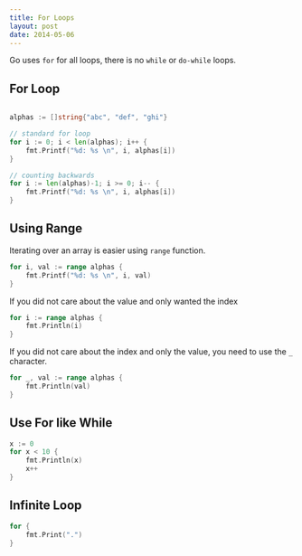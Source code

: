 ```yaml
---
title: For Loops
layout: post
date: 2014-05-06
---
```


Go uses `for` for all loops, there is no `while` or `do-while` loops.

## For Loop

```go

alphas := []string{"abc", "def", "ghi"}

// standard for loop
for i := 0; i < len(alphas); i++ {
	fmt.Printf("%d: %s \n", i, alphas[i])
}

// counting backwards
for i := len(alphas)-1; i >= 0; i-- {
	fmt.Printf("%d: %s \n", i, alphas[i])
}
```

## Using Range

Iterating over an array is easier using `range` function.

```go
for i, val := range alphas {
	fmt.Printf("%d: %s \n", i, val)
}
```

If you did not care about the value and only wanted the index

```go
for i := range alphas {
	fmt.Println(i)
}
```

If you did not care about the index and only the value, you need to use the `_` character.

```go
for _, val := range alphas {
	fmt.Println(val)
}
```

## Use For like  While

```go
x := 0
for x < 10 {
	fmt.Println(x)
	x++
}
```

## Infinite Loop

```go
for {
	fmt.Print(".")
}

